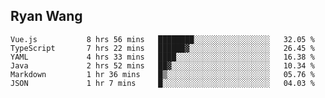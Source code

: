 ## Ryan Wang

<!--START_SECTION:waka-->

```text
Vue.js           8 hrs 56 mins   ████████░░░░░░░░░░░░░░░░░   32.05 %
TypeScript       7 hrs 22 mins   ██████▓░░░░░░░░░░░░░░░░░░   26.45 %
YAML             4 hrs 33 mins   ████░░░░░░░░░░░░░░░░░░░░░   16.38 %
Java             2 hrs 52 mins   ██▓░░░░░░░░░░░░░░░░░░░░░░   10.34 %
Markdown         1 hr 36 mins    █▒░░░░░░░░░░░░░░░░░░░░░░░   05.76 %
JSON             1 hr 7 mins     █░░░░░░░░░░░░░░░░░░░░░░░░   04.03 %
```

<!--END_SECTION:waka-->
